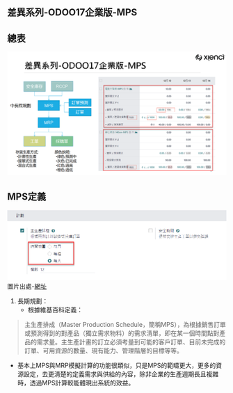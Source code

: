 ## 差異系列-ODOO17企業版-MPS

## 總表
![Alt text](https://github.com/ksharry/2024-ODOO17-Enterprise-Plan/blob/main/pic/F171301.png?raw=true)

## MPS定義
![Alt text](https://github.com/ksharry/2024-ODOO17-Enterprise-Plan/blob/main/pic/F171302.png?raw=true)
圖片出處-[網址](https://www.mdpi.com/2071-1050/12/9/3791)
1. 長期規劃：
   + 根據維基百科定義：

> 主生產排成（Master Production Schedule，簡稱MPS），為根據銷售訂單或預測得到的對產品（獨立需求物料）的需求清單，即在某一個時間點對產品的需求量。主生產計畫的訂立必須考量到可能的客戶訂單、目前未完成的訂單、可用資源的數量、現有能力、管理階層的目標等等。

   + 基本上MPS與MRP模擬計算的功能很類似，只是MPS的範疇更大，更多的資源設定，去更清楚的定義需求與供給的內容，除非企業的生產週期長且複雜時，透過MPS計算較能體現出系統的效益。
